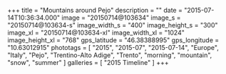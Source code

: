 +++
title = "Mountains around Pejo"
description = ""
date = "2015-07-14T10:36:34.000"
image = "20150714@103634"
image_s = "20150714@103634-s"
image_width_s = "400"
image_height_s = "300"
image_xl = "20150714@103634-xl"
image_width_xl = "1024"
image_height_xl = "768"
gps_latitude = "46.38388995"
gps_longitude = "10.63012915"
phototags = [ "2015", "2015-07", "2015-07-14", "Europe", "Italy", "Pejo", "Trentino-Alto Adige", "Trento", "morning", "mountain", "snow", "summer" ]
galleries = [ "2015 Timeline" ]
+++
